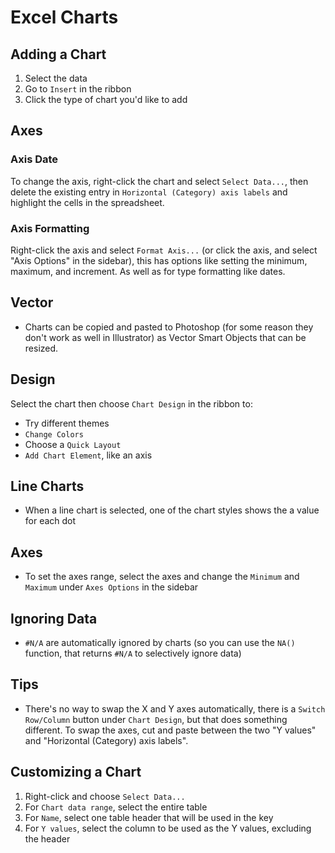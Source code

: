 # Excel Charts

## Adding a Chart

1. Select the data
2. Go to `Insert` in the ribbon
3. Click the type of chart you'd like to add

## Axes

### Axis Date

To change the axis, right-click the chart and select `Select Data...`, then delete the existing entry in `Horizontal (Category) axis labels` and highlight the cells in the spreadsheet.

### Axis Formatting

Right-click the axis and select `Format Axis...` (or click the axis, and select "Axis Options" in the sidebar), this has options like setting the minimum, maximum, and increment. As well as for type formatting like dates.

## Vector

- Charts can be copied and pasted to Photoshop (for some reason they don't work as well in Illustrator) as Vector Smart Objects that can be resized.

## Design

Select the chart then choose `Chart Design` in the ribbon to:

- Try different themes
- `Change Colors`
- Choose a `Quick Layout`
- `Add Chart Element`, like an axis

## Line Charts

- When a line chart is selected, one of the chart styles shows the a value for each dot

## Axes

- To set the axes range, select the axes and change the `Minimum` and `Maximum` under `Axes Options` in the sidebar

## Ignoring Data

- `#N/A` are automatically ignored by charts (so you can use the `NA()` function, that returns `#N/A` to selectively ignore data)

## Tips

- There's no way to swap the X and Y axes automatically, there is a `Switch Row/Column` button under `Chart Design`, but that does something different. To swap the axes, cut and paste between the two "Y values" and "Horizontal (Category) axis labels".

## Customizing a Chart

1. Right-click and choose `Select Data...`
2. For `Chart data range`, select the entire table
3. For `Name`, select one table header that will be used in the key
4. For `Y values`, select the column to be used as the Y values, excluding the header
